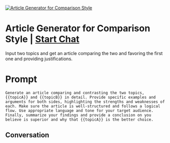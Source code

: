 
[![Article Generator for Comparison Style](https://flow-user-images.s3.us-west-1.amazonaws.com/prompt/s-wv89JkuBgnGnl086y78/1697245621181)](https://gptcall.net/chat.html?data=%7B%22contact%22%3A%7B%22id%22%3A%22s-wv89JkuBgnGnl086y78%22%2C%22flow%22%3Atrue%7D%7D)
# Article Generator for Comparison Style | [Start Chat](https://gptcall.net/chat.html?data=%7B%22contact%22%3A%7B%22id%22%3A%22s-wv89JkuBgnGnl086y78%22%2C%22flow%22%3Atrue%7D%7D)
Input two topics and get an article comparing the two and favoring the first one and providing justifications. 

# Prompt

```
Generate an article comparing and contrasting the two topics, {{topicA}} and {{topicB}} in detail. Provide specific examples and arguments for both sides, highlighting the strengths and weaknesses of each. Make sure the article is well-structured and follows a logical flow. Use appropriate language and tone for your target audience. Finally, summarize your findings and provide a conclusion on you believe is superior and why that {{topicA}} is the better choice. 
```

## Conversation




